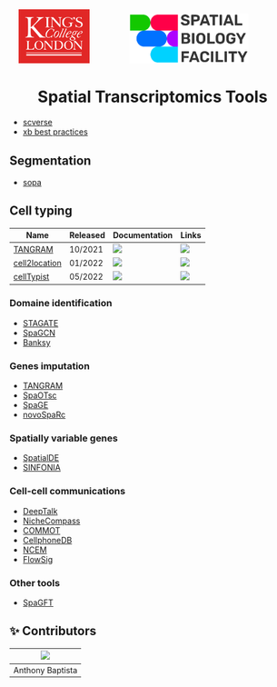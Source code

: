 <div align="center">
  <img src="images/kcl_logo.png" width="125px">
  &nbsp;&nbsp;&nbsp;&nbsp;&nbsp;&nbsp;&nbsp;&nbsp;&nbsp;&nbsp;&nbsp;&nbsp;&nbsp;&nbsp;&nbsp;&nbsp;
  <img src="images/sbf_logo.png" width="210px">
  &nbsp;&nbsp;&nbsp;&nbsp;&nbsp;&nbsp;&nbsp;&nbsp;&nbsp;&nbsp;&nbsp;&nbsp;&nbsp;&nbsp;&nbsp;&nbsp;
</div>

<h1 align="center">
 Spatial Transcriptomics Tools
 </h1>


* [scverse](https://scverse.org/packages/#ecosystem)
* [xb best practices](https://github.com/Moldia/Xenium_benchmarking)

## Segmentation

* [sopa](https://gustaveroussy.github.io/sopa/)

  
## Cell typing

| Name       | Released | Documentation | Links |
| ---------- | -------  | ------------- | ----- |
| [TANGRAM](https://www.nature.com/articles/s41592-021-01264-7)    | 10/2021 | [<img src="https://brand-guidelines.readthedocs.org/_images/logo-dark.png" width="20">](https://tangram-sc.readthedocs.io/en/latest/) | [<img src="https://raw.githubusercontent.com/FortAwesome/Font-Awesome/6.x/svgs/brands/github.svg" width="20">](https://github.com/broadinstitute/Tangram) |
| [cell2location](https://www.nature.com/articles/s41587-021-01139-4)    | 01/2022 | [<img src="https://brand-guidelines.readthedocs.org/_images/logo-dark.png" width="20">](https://cell2location.readthedocs.io/en/latest/) | [<img src="https://raw.githubusercontent.com/FortAwesome/Font-Awesome/6.x/svgs/brands/github.svg" width="20">](https://github.com/BayraktarLab/cell2location/tree/master) |
| [cellTypist](https://www.science.org/doi/10.1126/science.abl5197)    | 05/2022 | [<img src="https://brand-guidelines.readthedocs.org/_images/logo-dark.png" width="20">](https://www.celltypist.org) | [<img src="https://raw.githubusercontent.com/FortAwesome/Font-Awesome/6.x/svgs/brands/github.svg" width="20">](https://github.com/Teichlab/celltypist) |

### Domaine identification

* [STAGATE](https://stagate.readthedocs.io/en/latest/index.html)
* [SpaGCN](https://github.com/jianhuupenn/SpaGCN)
* [Banksy](https://github.com/prabhakarlab/Banksy_py)

### Genes imputation

* [TANGRAM](https://tangram-sc.readthedocs.io/en/latest/)
* [SpaOTsc](https://github.com/zcang/SpaOTsc)
* [SpaGE](https://github.com/tabdelaal/SpaGE)
* [novoSpaRc](https://github.com/rajewsky-lab/novosparc)

### Spatially variable genes

* [SpatialDE](https://github.com/Teichlab/SpatialDE)
* [SINFONIA](https://github.com/BioX-NKU/SINFONIA)

### Cell-cell communications

* [DeepTalk](https://github.com/JiangBioLab/DeepTalk)
* [NicheCompass](https://nichecompass.readthedocs.io/en/latest/)
* [COMMOT](https://github.com/zcang/COMMOT)
* [CellphoneDB](https://github.com/ventolab/CellphoneDB)
* [NCEM](https://github.com/theislab/ncem)
* [FlowSig](https://github.com/axelalmet/flowsig)

### Other tools

* [SpaGFT](https://github.com/OSU-BMBL/SpaGFT)

## ✨ Contributors

|<img src="https://api.dicebear.com/9.x/rings/svg?seed=Anthony%20Baptista" width="100px">   |
|------------------------------------------------------------------------------------------|
| Anthony Baptista                                                                         |
